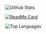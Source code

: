 <!-- [![Header](https://raw.githubusercontent.com/MartinHeinz/<OWNER>/<OWNER>/readme_header.png "Header")](https://some-url.dev/)

### Hi there 👋

<!--
**Professor-Paradox/Professor-Paradox** is a ✨ _special_ ✨ repository because its `README.md` (this file) appears on your GitHub profile.

Here are some ideas to get you started:

- 🔭 I’m currently working on ...
- 🌱 I’m currently learning ...
- 👯 I’m looking to collaborate on ...
- 🤔 I’m looking for help with ...
- 💬 Ask me about ...
- 📫 How to reach me: ...
- 😄 Pronouns: ...
- ⚡ Fun fact: ...

<!-- <img src="https://raw.githubusercontent.com/<OWNER>/<OWNER>/master/<GIF_NAME>.gif" width="30px"> -->
<!-- <img align="center" src="https://github-readme-stats.vercel.app/api/<CARD_TYPE>/?username=<USERNAME>&theme=<THEME_NAME>" /> -->

<!-- [![Github Stats](https://github-readme-stats.vercel.app/api?username=Professor-Paradox)](https://github.com/Professor-Paradox/github-readme-stats) -->

![Github Stats](https://github-readme-stats.vercel.app/api?username=Professor-Paradox&show_icons=true&theme=dark)

[![ReadMe Card](https://github-readme-stats.vercel.app/api/pin/?username=Professor-Paradox&repo=LearningProgramming&show_owner=true&theme=dark)](https://github.com/Professor-Paradox/LearningProgramming)

![Top Languages](https://github-readme-stats.vercel.app/api/top-langs/?username=Professor-Paradox&layout=compact&theme=dark)
